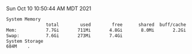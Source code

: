 Sun Oct 10 10:50:44 AM MDT 2021
```bash
System Memory
               total        used        free      shared  buff/cache   available
Mem:           7.7Gi       711Mi       4.8Gi       8.0Mi       2.2Gi       6.6Gi
Swap:          7.6Gi       273Mi       7.4Gi
System Storage
684M	.
```
```bash
